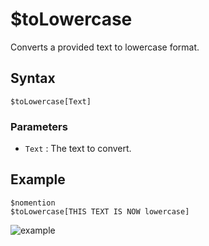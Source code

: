 # $toLowercase
Converts a provided text to lowercase format.

## Syntax
```
$toLowercase[Text]
```

### Parameters
- `Text` : The text to convert.

## Example
```
$nomention
$toLowercase[THIS TEXT IS NOW lowercase]
```
![example](https://user-images.githubusercontent.com/69215413/125359116-d4ede900-e337-11eb-827b-5c0dcbe2ffbf.png)
